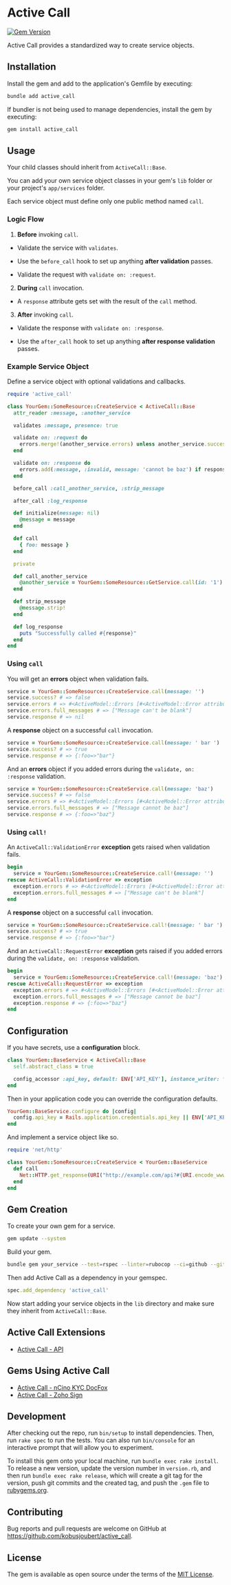 # Active Call

[![Gem Version](https://badge.fury.io/rb/active_call.svg?icon=si%3Arubygems)](https://badge.fury.io/rb/active_call)

Active Call provides a standardized way to create service objects.

## Installation

Install the gem and add to the application's Gemfile by executing:

```bash
bundle add active_call
```

If bundler is not being used to manage dependencies, install the gem by executing:

```bash
gem install active_call
```

## Usage

Your child classes should inherit from `ActiveCall::Base`.

You can add your own service object classes in your gem's `lib` folder or your project's `app/services` folder.

Each service object must define only one public method named `call`.

### Logic Flow

1. **Before** invoking `call`.

  - Validate the service with `validates`.

  - Use the `before_call` hook to set up anything **after validation** passes.

  - Validate the request with `validate on: :request`.

2. **During** `call` invocation.

  - A `response` attribute gets set with the result of the `call` method.

3. **After** invoking `call`.

  - Validate the response with `validate on: :response`.

  - Use the `after_call` hook to set up anything **after response validation** passes.

### Example Service Object

Define a service object with optional validations and callbacks.

```ruby
require 'active_call'

class YourGem::SomeResource::CreateService < ActiveCall::Base
  attr_reader :message, :another_service

  validates :message, presence: true

  validate on: :request do
    errors.merge!(another_service.errors) unless another_service.success?
  end

  validate on: :response do
    errors.add(:message, :invalid, message: 'cannot be baz') if response[:foo] == 'baz'
  end

  before_call :call_another_service, :strip_message

  after_call :log_response

  def initialize(message: nil)
    @message = message
  end

  def call
    { foo: message }
  end

  private

  def call_another_service
    @another_service = YourGem::SomeResource::GetService.call(id: '1')
  end

  def strip_message
    @message.strip!
  end

  def log_response
    puts "Successfully called #{response}"
  end
end
```

### Using `call`

You will get an **errors** object when validation fails.

```ruby
service = YourGem::SomeResource::CreateService.call(message: '')
service.success? # => false
service.errors # => #<ActiveModel::Errors [#<ActiveModel::Error attribute=message, type=blank, options={}>]>
service.errors.full_messages # => ["Message can't be blank"]
service.response # => nil
```

A **response** object on a successful `call` invocation.

```ruby
service = YourGem::SomeResource::CreateService.call(message: ' bar ')
service.success? # => true
service.response # => {:foo=>"bar"}
```

And an **errors** object if you added errors during the `validate, on: :response` validation.

```ruby
service = YourGem::SomeResource::CreateService.call(message: 'baz')
service.success? # => false
service.errors # => #<ActiveModel::Errors [#<ActiveModel::Error attribute=message, type=invalid, options={:message=>"cannot be baz"}>]>
service.errors.full_messages # => ["Message cannot be baz"]
service.response # => {:foo=>"baz"}
```

### Using `call!`

An `ActiveCall::ValidationError` **exception** gets raised when validation fails.

```ruby
begin
  service = YourGem::SomeResource::CreateService.call!(message: '')
rescue ActiveCall::ValidationError => exception
  exception.errors # => #<ActiveModel::Errors [#<ActiveModel::Error attribute=message, type=blank, options={}>]>
  exception.errors.full_messages # => ["Message can't be blank"]
end
```

A **response** object on a successful `call` invocation.

```ruby
service = YourGem::SomeResource::CreateService.call!(message: ' bar ')
service.success? # => true
service.response # => {:foo=>"bar"}
```

And an `ActiveCall::RequestError` **exception** gets raised if you added errors during the `validate, on: :response` validation.

```ruby
begin
  service = YourGem::SomeResource::CreateService.call!(message: 'baz')
rescue ActiveCall::RequestError => exception
  exception.errors # => #<ActiveModel::Errors [#<ActiveModel::Error attribute=message, type=invalid, options={:message=>"cannot be baz"}>]>
  exception.errors.full_messages # => ["Message cannot be baz"]
  exception.response # => {:foo=>"baz"}
end
```

## Configuration

If you have secrets, use a **configuration** block.

```ruby
class YourGem::BaseService < ActiveCall::Base
  self.abstract_class = true

  config_accessor :api_key, default: ENV['API_KEY'], instance_writer: false
end
```

Then in your application code you can override the configuration defaults.

```ruby
YourGem::BaseService.configure do |config|
  config.api_key = Rails.application.credentials.api_key || ENV['API_KEY']
end
```

And implement a service object like so.

```ruby
require 'net/http'

class YourGem::SomeResource::CreateService < YourGem::BaseService
  def call
    Net::HTTP.get_response(URI("http://example.com/api?#{URI.encode_www_form(api_key: api_key)}"))
  end
end
```

## Gem Creation

To create your own gem for a service.

```bash
gem update --system
```

Build your gem.

```bash
bundle gem your_service --test=rspec --linter=rubocop --ci=github --github-username=<your_profile_name> --git --changelog --mit
```

Then add Active Call as a dependency in your gemspec.

```ruby
spec.add_dependency 'active_call'
```

Now start adding your service objects in the `lib` directory and make sure they inherit from `ActiveCall::Base`.

## Active Call Extensions

- [Active Call - API](https://rubygems.org/gems/active_call-api)

## Gems Using Active Call

- [Active Call - nCino KYC DocFox](https://rubygems.org/gems/active_call-doc_fox)
- [Active Call - Zoho Sign](https://rubygems.org/gems/active_call-zoho_sign)

## Development

After checking out the repo, run `bin/setup` to install dependencies. Then, run `rake spec` to run the tests. You can also run `bin/console` for an interactive prompt that will allow you to experiment.

To install this gem onto your local machine, run `bundle exec rake install`. To release a new version, update the version number in `version.rb`, and then run `bundle exec rake release`, which will create a git tag for the version, push git commits and the created tag, and push the `.gem` file to [rubygems.org](https://rubygems.org).

## Contributing

Bug reports and pull requests are welcome on GitHub at https://github.com/kobusjoubert/active_call.

## License

The gem is available as open source under the terms of the [MIT License](https://opensource.org/licenses/MIT).
